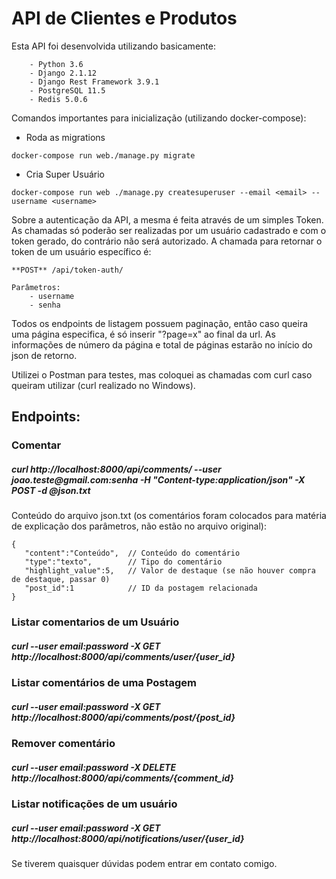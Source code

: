 <h1>API de Clientes e Produtos</h1>

Esta API foi desenvolvida utilizando basicamente:
```
    - Python 3.6
    - Django 2.1.12
    - Django Rest Framework 3.9.1
    - PostgreSQL 11.5
    - Redis 5.0.6
```


Comandos importantes para inicialização (utilizando docker-compose):

- Roda as migrations 
```
docker-compose run web./manage.py migrate 
```

- Cria Super Usuário
```
docker-compose run web ./manage.py createsuperuser --email <email> --username <username>
```

Sobre a autenticação da API, a mesma é feita através de um simples Token. As chamadas só poderão ser realizadas por um usuário cadastrado e com o token gerado, do contrário não será autorizado. A chamada para retornar o token de um usuário específico é:
```
**POST** /api/token-auth/

Parâmetros: 
    - username
    - senha
```

Todos os endpoints de listagem possuem paginação, então caso queira uma página especifica, é só inserir "?page=x" ao final da url. As informações de número da página e total de páginas estarão no início do json de retorno. 

Utilizei o Postman para testes, mas coloquei as chamadas com curl caso queiram utilizar (curl realizado no Windows).

<h2>Endpoints:</h2>

<h3>Comentar</h3>
<h5>
curl http://localhost:8000/api/comments/ --user joao.teste@gmail.com:senha -H "Content-type:application/json" -X POST -d @json.txt
</h5>

Conteúdo do arquivo json.txt (os comentários foram colocados para matéria de explicação dos parâmetros, não estão no arquivo original):
```
{
   "content":"Conteúdo",  // Conteúdo do comentário
   "type":"texto",        // Tipo do comentário
   "highlight_value":5,   // Valor de destaque (se não houver compra de destaque, passar 0)
   "post_id":1            // ID da postagem relacionada
}
```

<h3>Listar comentarios de um Usuário</h3>
<h5>
curl --user email:password -X GET http://localhost:8000/api/comments/user/{user_id}
</h5>

<h3>Listar comentários de uma Postagem</h3>
<h5>
curl --user email:password -X GET http://localhost:8000/api/comments/post/{post_id}
</h5>

<h3>Remover comentário</h3>
<h5>
curl --user email:password -X DELETE http://localhost:8000/api/comments/{comment_id}
</h5>

<h3>Listar notificações de um usuário</h3>
<h5>
curl --user email:password -X GET http://localhost:8000/api/notifications/user/{user_id}
</h5>

Se tiverem quaisquer dúvidas podem entrar em contato comigo.

